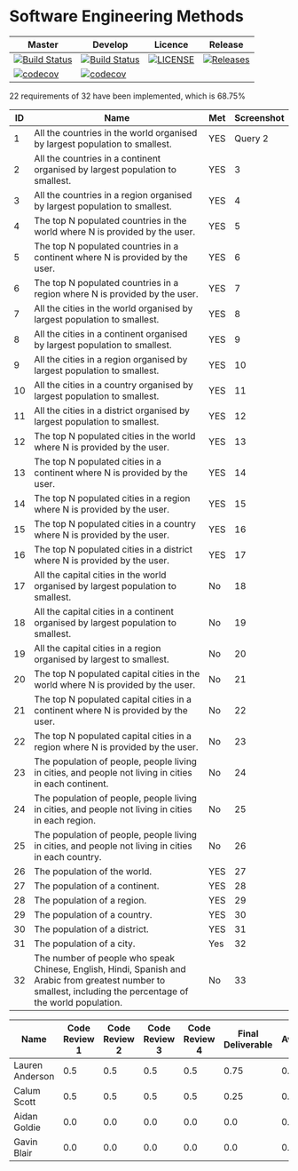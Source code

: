 # Software Engineering Methods

| Master | Develop | Licence | Release |
|--------|---------|---------|---------|
| [![Build Status](https://travis-ci.org/GroupNumber-21/Group21.svg?branch=master)](https://travis-ci.org/GroupNumber-21/Group21) |[![Build Status](https://travis-ci.org/GroupNumber-21/Group21.svg?branch=develop)](https://travis-ci.org/GroupNumber-21/Group21)| [![LICENSE](https://img.shields.io/github/license/GroupNumber-21/Group21.svg?style=flat-square)](https://github.com/GroupNumber-21/Group21/blob/master/LICENSE)| [![Releases](https://img.shields.io/github/release/GroupNumber-21/Group21/all.svg?style=flat-square)](https://github.com/GroupNumber21/Group21/releases) |
| [![codecov](https://codecov.io/gh/GroupNumber-21/Group21/branch/master/graph/badge.svg)](https://codecov.io/gh/GroupNumber-21/Group21) | [![codecov](https://codecov.io/gh/GroupNumber-21/Group21/branch/develop/graph/badge.svg)](https://codecov.io/gh/GroupNumber-21/Group21) | | | 

22 requirements of 32 have been implemented, which is 68.75%

| ID | Name | Met | Screenshot |
| --- | --- | --- | --- |
| 1 | All the countries in the world organised by largest population to smallest. | YES | Query 2  |
| 2 | All the countries in a continent organised by largest population to smallest. | YES | 3 |
| 3 | All the countries in a region organised by largest population to smallest. | YES | 4 |
| 4 | The top N populated countries in the world where N is provided by the user. | YES | 5 |
| 5 | The top N populated countries in a continent where N is provided by the user. | YES | 6 |
| 6 | The top N populated countries in a region where N is provided by the user. | YES | 7 |
| 7 | All the cities in the world organised by largest population to smallest. | YES | 8 |
| 8 | All the cities in a continent organised by largest population to smallest. | YES | 9 |
| 9 | All the cities in a region organised by largest population to smallest. | YES | 10 |
| 10 | All the cities in a country organised by largest population to smallest. | YES | 11 |
| 11 | All the cities in a district organised by largest population to smallest. | YES | 12 |
| 12 | The top N populated cities in the world where N is provided by the user. | YES | 13 |
| 13 | The top N populated cities in a continent where N is provided by the user. | YES | 14 |
| 14 | The top N populated cities in a region where N is provided by the user. | YES | 15 |
| 15 | The top N populated cities in a country where N is provided by the user. | YES | 16 |
| 16 | The top N populated cities in a district where N is provided by the user. | YES | 17 |
| 17 | All the capital cities in the world organised by largest population to smallest. | No | 18 |
| 18 | All the capital cities in a continent organised by largest population to smallest. | No | 19 |
| 19 | All the capital cities in a region organised by largest to smallest. | No | 20 |
| 20 | The top N populated capital cities in the world where N is provided by the user. | No | 21 |
| 21 | The top N populated capital cities in a continent where N is provided by the user. | No | 22 |
| 22 | The top N populated capital cities in a region where N is provided by the user. | No | 23 |
| 23 | The population of people, people living in cities, and people not living in cities in each continent. | No | 24 |
| 24 | The population of people, people living in cities, and people not living in cities in each region. | No  | 25 |
| 25 | The population of people, people living in cities, and people not living in cities in each country. | No | 26 |
| 26 | The population of the world. | YES  | 27 |
| 27 | The population of a continent. | YES | 28 |
| 28 | The population of a region. | YES | 29 |
| 29 | The population of a country. | YES | 30 |
| 30 | The population of a district. | YES | 31 |
| 31 | The population of a city. | Yes | 32 |
| 32 | The number of people who speak Chinese, English, Hindi, Spanish and Arabic from greatest number to smallest, including the percentage of the world population. | No | 33 |

| Name | Code Review 1 | Code Review 2 | Code Review 3 | Code Review 4 | Final Deliverable | Average |
|------|---------------|---------------|---------------|---------------|-------------------|-------|
| Lauren Anderson | 0.5 | 0.5 | 0.5 | 0.5 | 0.75 | 0.55 |
| Calum Scott | 0.5 | 0.5 | 0.5 | 0.5 | 0.25 | 0.45 |
| Aidan Goldie | 0.0 | 0.0 | 0.0 | 0.0 | 0.0 | 0.00 |
| Gavin Blair | 0.0 | 0.0 | 0.0 | 0.0 | 0.0 | 0.00 |
